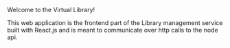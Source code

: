 Welcome to the Virtual Library!

This web application is the frontend part of the Library management service built with React.js and is meant to communicate over http calls to the node api. 
